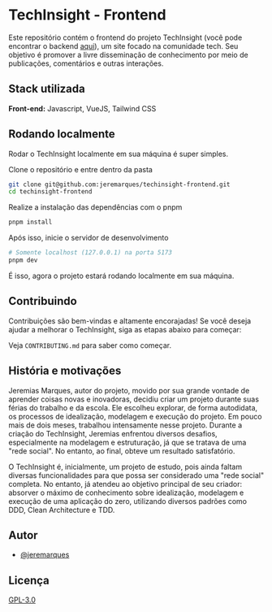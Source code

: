
# TechInsight - Frontend

Este repositório contém o frontend do projeto TechInsight (você pode encontrar o backend [aqui](https://github.com/jeremarques/techinsight-backend/)), um site focado na comunidade tech. Seu objetivo é promover a livre disseminação de conhecimento por meio de publicações, comentários e outras interações.


## Stack utilizada

**Front-end:** Javascript, VueJS, Tailwind CSS


## Rodando localmente

Rodar o TechInsight localmente em sua máquina é super simples.

Clone o repositório e entre dentro da pasta

```bash
git clone git@github.com:jeremarques/techinsight-frontend.git
cd techinsight-frontend
```

Realize a instalação das dependências com o pnpm

```bash
pnpm install
```

Após isso, inicie o servidor de desenvolvimento

```bash
# Somente localhost (127.0.0.1) na porta 5173
pnpm dev
```

É isso, agora o projeto estará rodando localmente em sua máquina.
    
## Contribuindo

Contribuições são bem-vindas e altamente encorajadas! Se você deseja ajudar a melhorar o TechInsight, siga as etapas abaixo para começar:

Veja `CONTRIBUTING.md` para saber como começar.


## História e motivações

Jeremias Marques, autor do projeto, movido por sua grande vontade de aprender coisas novas e inovadoras, decidiu criar um projeto durante suas férias do trabalho e da escola. Ele escolheu explorar, de forma autodidata, os processos de idealização, modelagem e execução do projeto. Em pouco mais de dois meses, trabalhou intensamente nesse projeto. Durante a criação do TechInsight, Jeremias enfrentou diversos desafios, especialmente na modelagem e estruturação, já que se tratava de uma "rede social". No entanto, ao final, obteve um resultado satisfatório.

O TechInsight é, inicialmente, um projeto de estudo, pois ainda faltam diversas funcionalidades para que possa ser considerado uma "rede social" completa. No entanto, já atendeu ao objetivo principal de seu criador: absorver o máximo de conhecimento sobre idealização, modelagem e execução de uma aplicação do zero, utilizando diversos padrões como DDD, Clean Architecture e TDD.

## Autor

- [@jeremarques](https://www.github.com/jeremarques)

## Licença

[GPL-3.0](https://choosealicense.com/licenses/gpl-3.0/)
